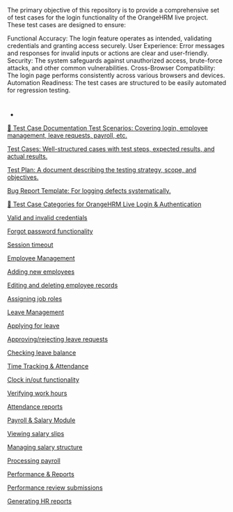 The primary objective of this repository is to provide a comprehensive set of test cases for the login functionality of the OrangeHRM live project. These test cases are designed to ensure:

Functional Accuracy: The login feature operates as intended, validating credentials and granting access securely.
User Experience: Error messages and responses for invalid inputs or actions are clear and user-friendly.
Security: The system safeguards against unauthorized access, brute-force attacks, and other common vulnerabilities.
Cross-Browser Compatibility: The login page performs consistently across various browsers and devices.
Automation Readiness: The test cases are structured to be easily automated for regression testing.
#
- <a href="https://github.com/Arnavchoudhari30/Software-testing-live-project-Orange-hrm-/blob/main/orangehrmlive%20project.xlsx">
📌 Test Case Documentation
Test Scenarios: Covering login, employee management, leave requests, payroll, etc.

Test Cases: Well-structured cases with test steps, expected results, and actual results.

Test Plan: A document describing the testing strategy, scope, and objectives.

Bug Report Template: For logging defects systematically.

📌 Test Case Categories for OrangeHRM Live
Login & Authentication

Valid and invalid credentials

Forgot password functionality

Session timeout

Employee Management

Adding new employees

Editing and deleting employee records

Assigning job roles

Leave Management

Applying for leave

Approving/rejecting leave requests

Checking leave balance

Time Tracking & Attendance

Clock in/out functionality

Verifying work hours

Attendance reports

Payroll & Salary Module

Viewing salary slips

Managing salary structure

Processing payroll

Performance & Reports

Performance review submissions

Generating HR reports


